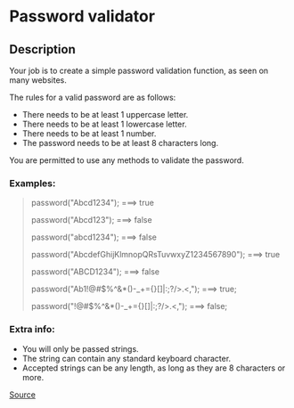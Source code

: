 # Password validator

## Description

Your job is to create a simple password validation function,
as seen on many websites.

The rules for a valid password are as follows:

*   There needs to be at least 1 uppercase letter.
*   There needs to be at least 1 lowercase letter.
*   There needs to be at least 1 number.
*   The password needs to be at least 8 characters long.

You are permitted to use any methods to validate the password.

### Examples:

> password("Abcd1234"); ===> true
>
> password("Abcd123"); ===> false
>
> password("abcd1234"); ===> false
>
> password("AbcdefGhijKlmnopQRsTuvwxyZ1234567890"); ===> true
>
> password("ABCD1234"); ===> false
>
> password("Ab1!@#$%^&*()-_+={}[]|\:;?/>.<,"); ===> true;
>
> password("!@#$%^&*()-_+={}[]|\:;?/>.<,"); ===> false;

### Extra info:

*   You will only be passed strings.
*   The string can contain any standard keyboard character.
*   Accepted strings can be any length, as long as they are 8 characters or more.

[Source](https://www.codewars.com/kata/56a921fa8c5167d8e7000053/train/python)